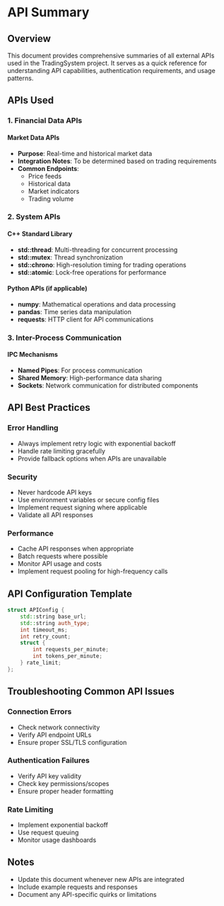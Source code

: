 # API Summary

## Overview
This document provides comprehensive summaries of all external APIs used in the TradingSystem project. It serves as a quick reference for understanding API capabilities, authentication requirements, and usage patterns.

## APIs Used

### 1. Financial Data APIs

#### Market Data APIs
- **Purpose**: Real-time and historical market data
- **Integration Notes**: To be determined based on trading requirements
- **Common Endpoints**:
  - Price feeds
  - Historical data
  - Market indicators
  - Trading volume

### 2. System APIs

#### C++ Standard Library
- **std::thread**: Multi-threading for concurrent processing
- **std::mutex**: Thread synchronization
- **std::chrono**: High-resolution timing for trading operations
- **std::atomic**: Lock-free operations for performance

#### Python APIs (if applicable)
- **numpy**: Mathematical operations and data processing
- **pandas**: Time series data manipulation
- **requests**: HTTP client for API communications

### 3. Inter-Process Communication

#### IPC Mechanisms
- **Named Pipes**: For process communication
- **Shared Memory**: High-performance data sharing
- **Sockets**: Network communication for distributed components

## API Best Practices

### Error Handling
- Always implement retry logic with exponential backoff
- Handle rate limiting gracefully
- Provide fallback options when APIs are unavailable

### Security
- Never hardcode API keys
- Use environment variables or secure config files
- Implement request signing where applicable
- Validate all API responses

### Performance
- Cache API responses when appropriate
- Batch requests where possible
- Monitor API usage and costs
- Implement request pooling for high-frequency calls

## API Configuration Template
```cpp
struct APIConfig {
    std::string base_url;
    std::string auth_type;
    int timeout_ms;
    int retry_count;
    struct {
        int requests_per_minute;
        int tokens_per_minute;
    } rate_limit;
};
```

## Troubleshooting Common API Issues

### Connection Errors
- Check network connectivity
- Verify API endpoint URLs
- Ensure proper SSL/TLS configuration

### Authentication Failures
- Verify API key validity
- Check key permissions/scopes
- Ensure proper header formatting

### Rate Limiting
- Implement exponential backoff
- Use request queuing
- Monitor usage dashboards

## Notes
- Update this document whenever new APIs are integrated
- Include example requests and responses
- Document any API-specific quirks or limitations